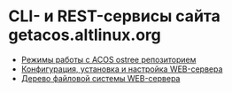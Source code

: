 # CLI- и REST-сервисы сайта getacos.altlinux.org

- [Режимы работы с ACOS ostree репозиторием ](repomodes.md) 
- [Конфигурация, установка и настройка WEB-сервера](setup.md)
- [Дерево файловой системы WEB-сервера](tree.md)

 
